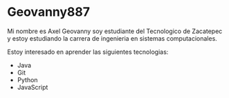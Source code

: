# Geovanny887

Mi nombre es Axel Geovanny soy estudiante del Tecnologico de Zacatepec y estoy estudiando la carrera de ingenieria en sistemas computacionales.

Estoy interesado en aprender las siguientes tecnologias:

- Java
- Git
- Python
- JavaScript

